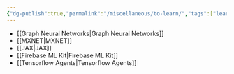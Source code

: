 ```yaml
---
{"dg-publish":true,"permalink":"/miscellaneous/to-learn/","tags":["learning"],"noteIcon":"2","updated":"2024-06-04T12:45:36.026+05:30"}
---
```



- [[Graph Neural Networks\|Graph Neural Networks]]
- [[MXNET\|MXNET]]
- [[JAX\|JAX]]
- [[Firebase ML Kit\|Firebase ML Kit]]
- [[Tensorflow Agents\|Tensorflow Agents]]
